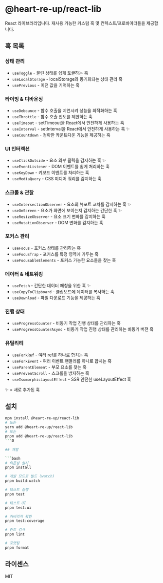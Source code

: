 # @heart-re-up/react-lib

React 라이브러리입니다. 재사용 가능한 커스텀 훅 및 컨텍스트/프로바이더들을 제공합니다.

## 훅 목록

### 상태 관리
- `useToggle` - 불린 상태를 쉽게 토글하는 훅
- `useLocalStorage` - localStorage와 동기화되는 상태 관리 훅
- `usePrevious` - 이전 값을 기억하는 훅

### 타이밍 & 디바운싱
- `useDebounce` - 함수 호출을 지연시켜 성능을 최적화하는 훅
- `useThrottle` - 함수 호출 빈도를 제한하는 훅
- `useTimeout` - setTimeout을 React에서 안전하게 사용하는 훅
- `useInterval` - setInterval을 React에서 안전하게 사용하는 훅 ✨
- `useCountdown` - 정확한 카운트다운 기능을 제공하는 훅

### UI 인터랙션
- `useClickOutside` - 요소 외부 클릭을 감지하는 훅 ✨
- `useEventListener` - DOM 이벤트를 쉽게 처리하는 훅
- `useKeyDown` - 키보드 이벤트를 처리하는 훅
- `useMediaQuery` - CSS 미디어 쿼리를 감지하는 훅

### 스크롤 & 관찰
- `useIntersectionObserver` - 요소의 뷰포트 교차를 감지하는 훅 ✨
- `useOnScreen` - 요소가 화면에 보이는지 감지하는 간단한 훅 ✨
- `useResizeObserver` - 요소 크기 변화를 감지하는 훅
- `useMutationObserver` - DOM 변화를 감지하는 훅

### 포커스 관리
- `useFocus` - 포커스 상태를 관리하는 훅
- `useFocusTrap` - 포커스를 특정 영역에 가두는 훅
- `useFocusableElements` - 포커스 가능한 요소들을 찾는 훅

### 데이터 & 네트워킹
- `useFetch` - 간단한 데이터 페칭을 위한 훅 ✨
- `useCopyToClipboard` - 클립보드에 데이터를 복사하는 훅
- `useDownload` - 파일 다운로드 기능을 제공하는 훅

### 진행 상태
- `useProgressCounter` - 비동기 작업 진행 상태를 관리하는 훅
- `useProgressCounterAsync` - 비동기 작업 진행 상태를 관리하는 비동기 버전 훅

### 유틸리티
- `useForkRef` - 여러 ref를 하나로 합치는 훅
- `useForkEvent` - 여러 이벤트 핸들러를 하나로 합치는 훅
- `useParentElement` - 부모 요소를 찾는 훅
- `usePreventScroll` - 스크롤을 방지하는 훅
- `useIsomorphicLayoutEffect` - SSR 안전한 useLayoutEffect 훅

✨ = 새로 추가된 훅

## 설치

````bash
npm install @heart-re-up/react-lib
# 또는
yarn add @heart-re-up/react-lib
# 또는
pnpm add @heart-re-up/react-lib
```Ø

## 개발

```bash
# 의존성 설치
pnpm install

# 개발 모드로 빌드 (watch)
pnpm build:watch

# 테스트 실행
pnpm test

# 테스트 UI
pnpm test:ui

# 커버리지 확인
pnpm test:coverage

# 린트 검사
pnpm lint

# 포맷팅
pnpm format
````

## 라이센스

MIT
